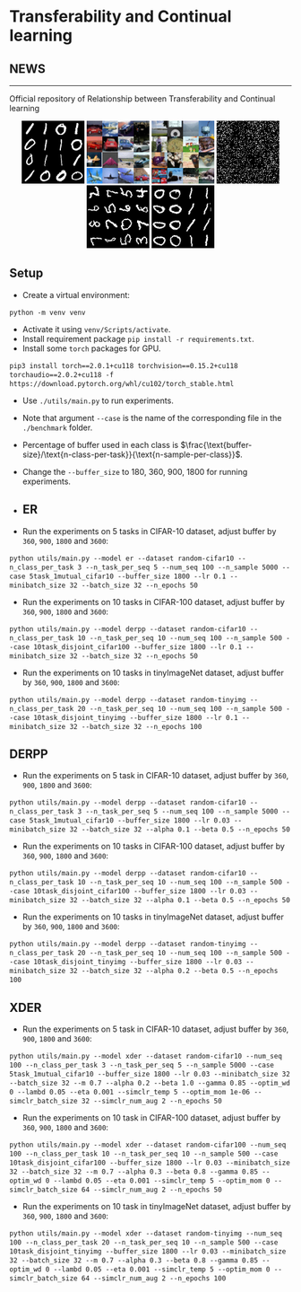 # Transferability and Continual learning

## NEWS

-----------------------------


Official repository of Relationship between Transferability and Continual learning

<p align="center">
  <img width="112" height="112" src="seq_mnist.gif" alt="Sequential MNIST">
  <img width="112" height="112" src="seq_cifar10.gif" alt="Sequential CIFAR-10">
  <img width="112" height="112" src="seq_tinyimg.gif" alt="Sequential TinyImagenet">
  <img width="112" height="112" src="perm_mnist.gif" alt="Permuted MNIST">
  <img width="112" height="112" src="rot_mnist.gif" alt="Rotated MNIST">
  <img width="112" height="112" src="mnist360.gif" alt="MNIST-360">
</p>

## Setup

+ Create a virtual environment:
```
python -m venv venv
```
+ Activate it using `venv/Scripts/activate`.
+ Install requirement package `pip install -r requirements.txt`.
+ Install some `torch` packages for GPU.
```
pip3 install torch==2.0.1+cu118 torchvision==0.15.2+cu118 torchaudio==2.0.2+cu118 -f https://download.pytorch.org/whl/cu102/torch_stable.html
```

+ Use `./utils/main.py` to run experiments.
+ Note that argument `--case` is the name of the corresponding file in the `./benchmark` folder.
+ Percentage of buffer used in each class is $\frac{\text{buffer-size}/\text{n-class-per-task}}{\text{n-sample-per-class}}$.
+ Change the `--buffer_size` to 180, 360, 900, 1800 for running experiments.

+ ## ER

+ Run the experiments on 5 tasks in CIFAR-10 dataset, adjust buffer by `360`, `900`, `1800` and `3600`:
```
python utils/main.py --model er --dataset random-cifar10 --n_class_per_task 3 --n_task_per_seq 5 --num_seq 100 --n_sample 5000 --case 5task_1mutual_cifar10 --buffer_size 1800 --lr 0.1 --minibatch_size 32 --batch_size 32 --n_epochs 50
```
+ Run the experiments on 10 tasks in CIFAR-100 dataset, adjust buffer by `360`, `900`, `1800` and `3600`:
```
python utils/main.py --model derpp --dataset random-cifar10 --n_class_per_task 10 --n_task_per_seq 10 --num_seq 100 --n_sample 500 --case 10task_disjoint_cifar100 --buffer_size 1800 --lr 0.1 --minibatch_size 32 --batch_size 32 --n_epochs 50
```
+ Run the experiments on 10 tasks in tinyImageNet dataset, adjust buffer by `360`, `900`, `1800` and `3600`:
```
python utils/main.py --model derpp --dataset random-tinyimg --n_class_per_task 20 --n_task_per_seq 10 --num_seq 100 --n_sample 500 --case 10task_disjoint_tinyimg --buffer_size 1800 --lr 0.1 --minibatch_size 32 --batch_size 32 --n_epochs 100
```

## DERPP

+ Run the experiments on 5 task in CIFAR-10 dataset, adjust buffer by `360`, `900`, `1800` and `3600`:
```
python utils/main.py --model derpp --dataset random-cifar10 --n_class_per_task 3 --n_task_per_seq 5 --num_seq 100 --n_sample 5000 --case 5task_1mutual_cifar10 --buffer_size 1800 --lr 0.03 --minibatch_size 32 --batch_size 32 --alpha 0.1 --beta 0.5 --n_epochs 50
```
+ Run the experiments on 10 tasks in CIFAR-100 dataset, adjust buffer by `360`, `900`, `1800` and `3600`:
```
python utils/main.py --model derpp --dataset random-cifar10 --n_class_per_task 10 --n_task_per_seq 10 --num_seq 100 --n_sample 500 --case 10task_disjoint_cifar100 --buffer_size 1800 --lr 0.03 --minibatch_size 32 --batch_size 32 --alpha 0.1 --beta 0.5 --n_epochs 50
```
+ Run the experiments on 10 tasks in tinyImageNet dataset, adjust buffer by `360`, `900`, `1800` and `3600`:
```
python utils/main.py --model derpp --dataset random-tinyimg --n_class_per_task 20 --n_task_per_seq 10 --num_seq 100 --n_sample 500 --case 10task_disjoint_tinyimg --buffer_size 1800 --lr 0.03 --minibatch_size 32 --batch_size 32 --alpha 0.2 --beta 0.5 --n_epochs 100
```

## XDER

+ Run the experiments on 5 task in CIFAR-10 dataset, adjust buffer by `360`, `900`, `1800` and `3600`:
```
python utils/main.py --model xder --dataset random-cifar10 --num_seq 100 --n_class_per_task 3 --n_task_per_seq 5 --n_sample 5000 --case 5task_1mutual_cifar10 --buffer_size 1800 --lr 0.03 --minibatch_size 32 --batch_size 32 --m 0.7 --alpha 0.2 --beta 1.0 --gamma 0.85 --optim_wd 0 --lambd 0.05 --eta 0.001 --simclr_temp 5 --optim_mom 1e-06 --simclr_batch_size 32 --simclr_num_aug 2 --n_epochs 50
```
+ Run the experiments on 10 task in CIFAR-100 dataset, adjust buffer by `360`, `900`, `1800` and `3600`:
```
python utils/main.py --model xder --dataset random-cifar100 --num_seq 100 --n_class_per_task 10 --n_task_per_seq 10 --n_sample 500 --case 10task_disjoint_cifar100 --buffer_size 1800 --lr 0.03 --minibatch_size 32 --batch_size 32 --m 0.7 --alpha 0.3 --beta 0.8 --gamma 0.85 --optim_wd 0 --lambd 0.05 --eta 0.001 --simclr_temp 5 --optim_mom 0 --simclr_batch_size 64 --simclr_num_aug 2 --n_epochs 50
```
+ Run the experiments on 10 task in tinyImageNet dataset, adjust buffer by `360`, `900`, `1800` and `3600`:
```
python utils/main.py --model xder --dataset random-tinyimg --num_seq 100 --n_class_per_task 20 --n_task_per_seq 10 --n_sample 500 --case 10task_disjoint_tinyimg --buffer_size 1800 --lr 0.03 --minibatch_size 32 --batch_size 32 --m 0.7 --alpha 0.3 --beta 0.8 --gamma 0.85 --optim_wd 0 --lambd 0.05 --eta 0.001 --simclr_temp 5 --optim_mom 0 --simclr_batch_size 64 --simclr_num_aug 2 --n_epochs 100
```
